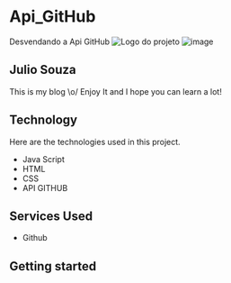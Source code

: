 # Api_GitHub
Desvendando a Api GitHub
![Logo do projeto](https://github.com/Lucasdfg07/Blog_Lucas_Fernandes/blob/master/app/assets/images/logo.png)
![image](https://user-images.githubusercontent.com/98895165/218859259-c92ef79c-b84f-48b5-96d0-c106268add9f.png)


## Julio Souza
This is my blog \o/
Enjoy It and I hope you can learn a lot!

## Technology

Here are the technologies used in this project.

* Java Script
* HTML
* CSS
* API GITHUB

## Services Used

* Github

## Getting started
